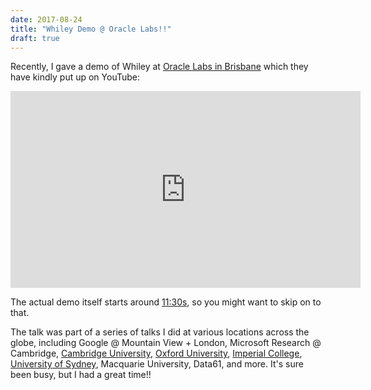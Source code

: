 ```yaml
---
date: 2017-08-24
title: "Whiley Demo @ Oracle Labs!!"
draft: true
---
```


Recently, I gave a demo of Whiley at <a href="https://labs.oracle.com/pls/apex/f?p=labs:23:::::P23_LOCATION_ID:46">Oracle Labs in Brisbane</a> which they have kindly put up on YouTube:

<center>
<iframe width="560" height="315" src="https://www.youtube.com/embed/dGsD_K-IAgA" frameborder="0" allowfullscreen></iframe>
</center>

The actual demo itself starts around <a href="https://youtu.be/dGsD_K-IAgA?t=11m30s">11:30s</a>, so you might want to skip on to that.  

The talk was part of a series of talks I did at various locations across the globe, including Google @ Mountain View + London, Microsoft Research @ Cambridge, <a href="http://talks.cam.ac.uk/talk/index/72580">Cambridge University</a>, <a href="https://www.cs.ox.ac.uk/seminars/1858.html">Oxford University</a>, <a href="http://www3.imperial.ac.uk/newsandeventspggrp/imperialcollege/engineering/computing/eventssummary/event_9-5-2017-9-54-5?platform=hootsuite">Imperial College</a>, <a href="http://sydney.edu.au/engineering/it/research/news/david-pearce.shtml">University of Sydney</a>, Macquarie University, Data61, and more.  It's sure been busy, but I had a great time!!